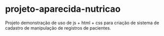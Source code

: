 # projeto-aparecida-nutricao
Projeto demonstração de uso de js + html + css para criação de sistema de cadastro de manipulação de registros de pacientes.

